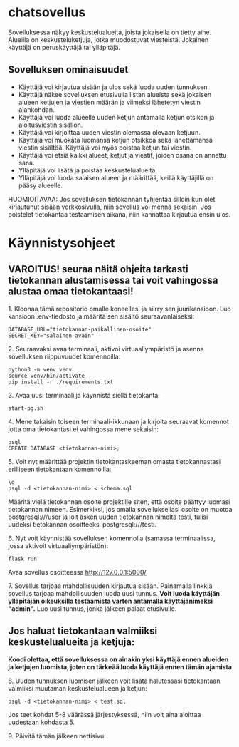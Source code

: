# chatsovellus
Sovelluksessa näkyy keskustelualueita, joista jokaisella on tietty aihe. Alueilla on keskusteluketjuja, jotka muodostuvat viesteistä. Jokainen käyttäjä on peruskäyttäjä tai ylläpitäjä.

## Sovelluksen ominaisuudet

- Käyttäjä voi kirjautua sisään ja ulos sekä luoda uuden tunnuksen.
- Käyttäjä näkee sovelluksen etusivulla listan alueista sekä jokaisen alueen ketjujen ja viestien määrän ja viimeksi lähetetyn viestin ajankohdan.
- Käyttäjä voi luoda alueelle uuden ketjun antamalla ketjun otsikon ja aloitusviestin sisällön.
- Käyttäjä voi kirjoittaa uuden viestin olemassa olevaan ketjuun.
- Käyttäjä voi muokata luomansa ketjun otsikkoa sekä lähettämänsä viestin sisältöä. Käyttäjä voi myös poistaa ketjun tai viestin.
- Käyttäjä voi etsiä kaikki alueet, ketjut ja viestit, joiden osana on annettu sana.
- Ylläpitäjä voi lisätä ja poistaa keskustelualueita.
- Ylläpitäjä voi luoda salaisen alueen ja määrittää, keillä käyttäjillä on pääsy alueelle.

HUOMIOITAVAA:
Jos sovelluksen tietokannan tyhjentää silloin kun olet kirjautunut sisään verkkosivulla, niin sovellus voi mennä sekaisin. Jos poistelet tietokantaa testaamisen aikana, niin kannattaa kirjautua ensin ulos.

# Käynnistysohjeet

## VAROITUS! seuraa näitä ohjeita tarkasti tietokannan alustamisessa tai voit vahingossa alustaa omaa tietokantaasi!

1\. Kloonaa tämä repositorio omalle koneellesi ja siirry sen juurikansioon. Luo kansioon .env-tiedosto ja määritä sen sisältö seuraavanlaiseksi:
~~~
DATABASE_URL="tietokannan-paikallinen-osoite"
SECRET_KEY="salainen-avain"
~~~
2\. Seuraavaksi avaa terminaali, aktivoi virtuaaliympäristö ja asenna sovelluksen riippuvuudet komennoilla:
~~~
python3 -m venv venv
source venv/bin/activate
pip install -r ./requirements.txt
~~~
3\. Avaa uusi terminaali ja käynnistä siellä tietokanta:
```
start-pg.sh
```
4\. Mene takaisin toiseen terminaali-ikkunaan ja kirjoita seuraavat komennot jotta oma tietokantasi ei vahingossa mene sekaisin:
```
psql
CREATE DATABASE <tietokannan-nimi>;
```
5\. Voit nyt määrittää projektin tietokantaskeeman omasta tietokannastasi erilliseen tietokantaan komennoilla:
```
\q
psql -d <tietokannan-nimi> < schema.sql
```
Määritä vielä tietokannan osoite projektille siten, että osoite päättyy luomasi tietokannan nimeen. Esimerkiksi, jos omalla sovelluksellasi osoite on muotoa postgresql:///user ja loit äsken uuden tietokannan nimeltä testi, tulisi uudeksi tietokannan osoitteeksi postgresql:///testi.

6\. Nyt voit käynnistää sovelluksen komennolla (samassa terminaalissa, jossa aktivoit virtuaaliympäristön):
~~~
flask run
~~~
Avaa sovellus osoitteessa http://127.0.0.1:5000/

7\. Sovellus tarjoaa mahdollisuuden kirjautua sisään. Painamalla linkkiä sovellus tarjoaa mahdollisuuden luoda uusi tunnus. **Voit luoda käyttäjän ylläpitäjän oikeuksilla testaamista varten antamalla käyttäjänimeksi "admin".** Luo uusi tunnus, jonka jälkeen palaat etusivulle.

## Jos haluat tietokantaan valmiiksi keskustelualueita ja ketjuja:
**Koodi olettaa, että sovelluksessa on ainakin yksi käyttäjä ennen alueiden ja ketjujen luomista, joten on tärkeää luoda käyttäjä ennen tämän ajamista**

8\. Uuden tunnuksen luomisen jälkeen voit lisätä halutessasi tietokantaan valmiiksi muutaman keskustelualueen ja ketjun:
~~~
psql -d <tietokannan-nimi> < test.sql
~~~
Jos teet kohdat 5-8 väärässä järjestyksessä, niin voit aina aloittaa uudestaan kohdasta 5.

9\. Päivitä tämän jälkeen nettisivu.

